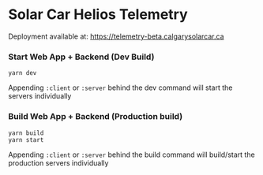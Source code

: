 # Solar Car Helios Telemetry

Deployment available at: https://telemetry-beta.calgarysolarcar.ca


### Start Web App + Backend (Dev Build)

```
yarn dev
```
Appending `:client` or `:server` behind the dev command will start the servers individually

### Build Web App + Backend (Production build)

```
yarn build
yarn start
```
Appending `:client` or `:server` behind the build command will build/start the production servers individually
